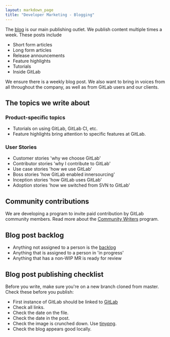 ```yaml
---
layout: markdown_page
title: "Developer Marketing - Blogging"
---
```


The [blog](/blog) is our main publishing outlet. We publish content multiple times a week. These posts include

- Short form articles
- Long form articles
- Release announcements
- Feature highlights
- Tutorials
- Inside GitLab

We ensure there is a weekly blog post. We also want to bring in voices from all throughout the company, as well as from GitLab users and our clients.

## The topics we write about

### Product-specific topics

- Tutorials on using GitLab, GitLab CI, etc.
- Feature highlights bring attention to specific features at GitLab.

### User Stories

* Customer stories 'why we choose GitLab'
* Contributor stories 'why I contribute to GitLab'
* Use case stories 'how we use GitLab'
* Boss stories 'how GitLab enabled innersourcing'
* Inception stories 'how GitLab uses GitLab'
* Adoption stories 'how we switched from SVN to GitLab'

## Community contributions

We are developing a program to invite paid contribution by GitLab community members.
Read more about the [Community Writers](https://about.gitlab.com/community/writers) program.

## Blog post backlog

- Anything not assigned to a person is the [backlog](https://dev.gitlab.org/gitlab/blog-posts/issues?milestone_id=&scope=all&sort=created_desc&state=opened&utf8=%E2%9C%93&author_id=&assignee_id=0&milestone_title=&label_name=)
- Anything that is assigned to a person in 'in progress'
- Anything that has a non-WIP MR is ready for review

## <a name="checklist"></a>Blog post publishing checklist

Before you write, make sure you're on a new branch cloned from master.
Check these before you publish:

- First instance of GitLab should be linked to [GitLab](http://about.gitlab.com)
- Check all links.
- Check the date on the file.
- Check the date in the post.
- Check the image is crunched down. Use [tinypng](tinypng.com).
- Check the blog appears good locally.
